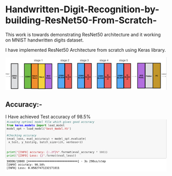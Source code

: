 # Handwritten-Digit-Recognition-by-building-ResNet50-From-Scratch-

This work is towards demonstrating ResNet50 architecture and it working on MNIST handwritten digits dataset.

I have implemented ResNet50 Architecture from scratch using Keras library.

![Resnet Architecutre](resnet.png)

## Accuracy:-

I Have achieved Test accuracy of 98.5%
![Model Accuracy](Accuracy.png)
